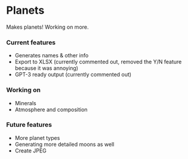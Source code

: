 # Planets
Makes planets! Working on more.

### Current features
- Generates names & other info
- Export to XLSX (currently commented out, removed the Y/N feature because it was annoying)
- GPT-3 ready output (currently commented out)

### Working on
- Minerals
- Atmosphere and composition

### Future features
- More planet types
- Generating more detailed moons as well
- Create JPEG
